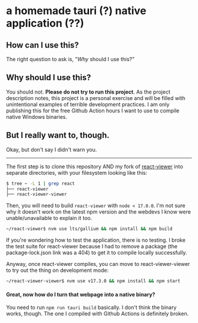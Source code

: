 # a homemade tauri (?) native application (??)

## How can I use this?

The right question to ask is, "_Why_ should I use this?"

## Why should I use this?

You should not. **Please do not try to run this project**. As the project description notes, this project is a personal exercise and will be filled with unintentional examples of terrible development practices. I am only publishing this for the free Github Action hours I want to use to compile native Windows binaries.

## But I really want to, though.

Okay, but don't say I didn't warn you.

---

The first step is to clone this repository AND my fork of [react-viewer](https://github.com/152334H/react-viewer) into separate directories, with your filesystem looking like this:

```sh
$ tree ~ -L 1 | grep react
├── react-viewer
├── react-viewer-viewer
```

Then, you will need to build `react-viewer` with `node < 17.0.0`. I'm not sure why it doesn't work on the latest npm version and the webdevs I know were unable/unavailable to explain it too.

```sh
~/react-viewer$ nvm use lts/gallium && npm install && npm build
```

If you're wondering how to test the application, there is no testing. I broke the test suite for react-viewer because I had to remove a package (the package-lock.json link was a 404) to get it to compile locally successfully.

Anyway, once react-viewer compiles, you can move to react-viewer-viewer to try out the thing on development mode:

```sh
~/react-viewer-viewer$ nvm use v17.3.0 && npm install && npm start
```

#### Great, now how do I turn that webpage into a native binary?

You need to run `npm run tauri build` basically. I don't think the binary works, though. The one I compiled with Github Actions is definitely broken.
